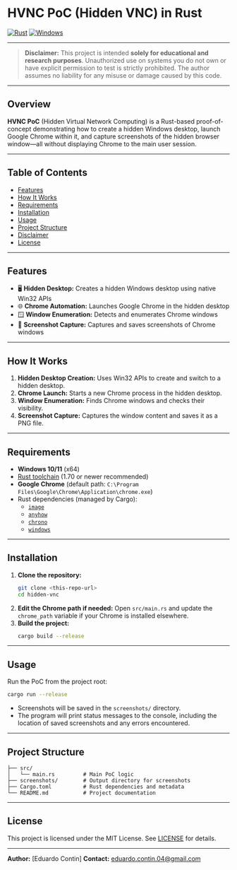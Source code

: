 # HVNC PoC (Hidden VNC) in Rust

[![Rust](https://img.shields.io/badge/Rust-1.70%2B-blue?logo=rust)](https://www.rust-lang.org/) [![Windows](https://img.shields.io/badge/Platform-Windows-blue?logo=windows)](https://www.microsoft.com/windows)

---

> **Disclaimer:**
> This project is intended **solely for educational and research purposes**. Unauthorized use on systems you do not own or have explicit permission to test is strictly prohibited. The author assumes no liability for any misuse or damage caused by this code.

---

## Overview

**HVNC PoC** (Hidden Virtual Network Computing) is a Rust-based proof-of-concept demonstrating how to create a hidden Windows desktop, launch Google Chrome within it, and capture screenshots of the hidden browser window—all without displaying Chrome to the main user session.

---

## Table of Contents

- [Features](#features)
- [How It Works](#how-it-works)
- [Requirements](#requirements)
- [Installation](#installation)
- [Usage](#usage)
- [Project Structure](#project-structure)
- [Disclaimer](#disclaimer)
- [License](#license)

---

## Features

- 🖥️ **Hidden Desktop:** Creates a hidden Windows desktop using native Win32 APIs
- 🌐 **Chrome Automation:** Launches Google Chrome in the hidden desktop
- 🪟 **Window Enumeration:** Detects and enumerates Chrome windows
- 📸 **Screenshot Capture:** Captures and saves screenshots of Chrome windows

---

## How It Works

1. **Hidden Desktop Creation:** Uses Win32 APIs to create and switch to a hidden desktop.
2. **Chrome Launch:** Starts a new Chrome process in the hidden desktop.
3. **Window Enumeration:** Finds Chrome windows and checks their visibility.
4. **Screenshot Capture:** Captures the window content and saves it as a PNG file.

---

## Requirements

- **Windows 10/11** (x64)
- [Rust toolchain](https://rustup.rs/) (1.70 or newer recommended)
- **Google Chrome** (default path: `C:\Program Files\Google\Chrome\Application\chrome.exe`)
- Rust dependencies (managed by Cargo):
  - [`image`](https://crates.io/crates/image)
  - [`anyhow`](https://crates.io/crates/anyhow)
  - [`chrono`](https://crates.io/crates/chrono)
  - [`windows`](https://crates.io/crates/windows)

---

## Installation

1. **Clone the repository:**
   ```sh
   git clone <this-repo-url>
   cd hidden-vnc
   ```
2. **Edit the Chrome path if needed:**
   Open `src/main.rs` and update the `chrome_path` variable if your Chrome is installed elsewhere.
3. **Build the project:**
   ```sh
   cargo build --release
   ```

---

## Usage

Run the PoC from the project root:

```sh
cargo run --release
```

- Screenshots will be saved in the `screenshots/` directory.
- The program will print status messages to the console, including the location of saved screenshots and any errors encountered.

---

## Project Structure

```
├── src/
│   └── main.rs         # Main PoC logic
├── screenshots/        # Output directory for screenshots
├── Cargo.toml          # Rust dependencies and metadata
└── README.md           # Project documentation
```

---

## License

This project is licensed under the MIT License. See [LICENSE](LICENSE) for details.

---

**Author:** [Eduardo Contin]
**Contact:** <eduardo.contin.04@gmail.com> 
